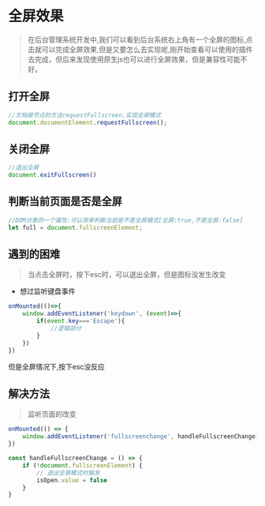 # 全屏效果

> 在后台管理系统开发中,我们可以看到后台系统右上角有一个全屏的图标,点击就可以完成全屏效果,但是又要怎么去实现呢,刚开始查看可以使用的插件去完成，但后来发现使用原生js也可以进行全屏效果，但是兼容性可能不好。

## 打开全屏

```js
//文档根节点的方法requestFullscreen,实现全屏模式
document.documentElement.requestFullscreen();
```

## 关闭全屏

```js
//退出全屏
document.exitFullscreen()
```

## 判断当前页面是否是全屏

```js
//DOM对象的一个属性:可以用来判断当前是不是全屏模式[全屏:true,不是全屏:false]
let full = document.fullscreenElement;
```

## 遇到的困难

> 当点击全屏时，按下esc时，可以退出全屏，但是图标没发生改变

- 想过监听键盘事件

```js
onMounted(()=>{
    window.addEventListener('keydown', (event)=>{
        if(event.key==='Escape'){
            //逻辑部分
        }
    })
})
```

但是全屏情况下,按下esc没反应

## 解决方法

>监听页面的改变

```js
onMounted(() => {
    window.addEventListener('fullscreenchange', handleFullscreenChange)
})

const handleFullscreenChange = () => {
    if (!document.fullscreenElement) {
        // 退出全屏模式时触发  
        isOpen.value = false
    }
}
```
